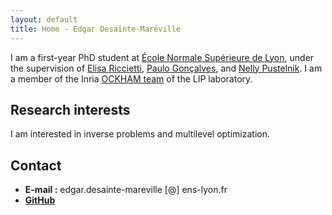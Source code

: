 ```yaml
---
layout: default
title: Home - Edgar Desainte-Maréville
---
```



I am a first-year PhD student at [École Normale Supérieure de Lyon](https://www.ens-lyon.fr/), under the supervision of [Elisa Riccietti](https://perso.ens-lyon.fr/elisa.riccietti/), [Paulo Gonçalves](http://perso.ens-lyon.fr/paulo.goncalves/), and [Nelly Pustelnik](http://perso.ens-lyon.fr/nelly.pustelnik/). I am a member of the Inria [OCKHAM team](https://team.inria.fr/ockham/) of the LIP laboratory.

## Research interests

I am interested in inverse problems and multilevel optimization.

## Contact
- **E-mail :** edgar.desainte-mareville [@] ens-lyon.fr
- **[GitHub](https://github.com/EdgarDesainteMareville)**